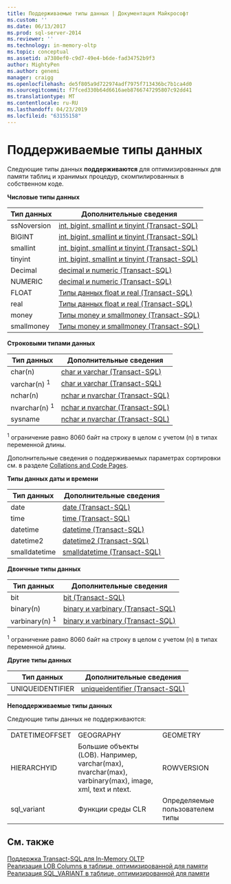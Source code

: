 ```yaml
---
title: Поддерживаемые типы данных | Документация Майкрософт
ms.custom: ''
ms.date: 06/13/2017
ms.prod: sql-server-2014
ms.reviewer: ''
ms.technology: in-memory-oltp
ms.topic: conceptual
ms.assetid: a7380ef0-c9d7-49e4-b6de-fad34752b9f3
author: MightyPen
ms.author: genemi
manager: craigg
ms.openlocfilehash: de5f805a9d722974adf7975f713436bc7b1ca4d0
ms.sourcegitcommit: f7fced330b64d6616aeb8766747295807c92dd41
ms.translationtype: MT
ms.contentlocale: ru-RU
ms.lasthandoff: 04/23/2019
ms.locfileid: "63155158"
---
```

# <a name="supported-data-types"></a>Поддерживаемые типы данных
  Следующие типы данных **поддерживаются** для оптимизированных для памяти таблиц и хранимых процедур, скомпилированных в собственном коде.  
  
 **Числовые типы данных**  
  
|Тип данных|Дополнительные сведения|  
|---------------|--------------------------|  
|ssNoversion|[int, bigint, smallint и tinyint (Transact-SQL)](/sql/t-sql/data-types/int-bigint-smallint-and-tinyint-transact-sql)|  
|BIGINT|[int, bigint, smallint и tinyint (Transact-SQL)](/sql/t-sql/data-types/int-bigint-smallint-and-tinyint-transact-sql)|  
|smallint|[int, bigint, smallint и tinyint (Transact-SQL)](/sql/t-sql/data-types/int-bigint-smallint-and-tinyint-transact-sql)|  
|tinyint|[int, bigint, smallint и tinyint (Transact-SQL)](/sql/t-sql/data-types/int-bigint-smallint-and-tinyint-transact-sql)|  
|Decimal|[decimal и numeric (Transact-SQL)](/sql/t-sql/data-types/decimal-and-numeric-transact-sql)|  
|NUMERIC|[decimal и numeric (Transact-SQL)](/sql/t-sql/data-types/decimal-and-numeric-transact-sql)|  
|FLOAT|[Типы данных float и real (Transact-SQL)](/sql/t-sql/data-types/float-and-real-transact-sql)|  
|real|[Типы данных float и real (Transact-SQL)](/sql/t-sql/data-types/float-and-real-transact-sql)|  
|money|[Типы money и smallmoney (Transact-SQL)](/sql/t-sql/data-types/money-and-smallmoney-transact-sql)|  
|smallmoney|[Типы money и smallmoney (Transact-SQL)](/sql/t-sql/data-types/money-and-smallmoney-transact-sql)|  
  
 **Строковыми типами данных**  
  
|Тип данных|Дополнительные сведения|  
|---------------|--------------------------|  
|char(n)|[char и varchar (Transact-SQL)](/sql/t-sql/data-types/char-and-varchar-transact-sql)|  
|varchar(n) <sup>1</sup>|[char и varchar (Transact-SQL)](/sql/t-sql/data-types/char-and-varchar-transact-sql)|  
|nchar(n)|[nchar и nvarchar (Transact-SQL)](/sql/t-sql/data-types/nchar-and-nvarchar-transact-sql)|  
|nvarchar(n) <sup>1</sup>|[nchar и nvarchar (Transact-SQL)](/sql/t-sql/data-types/nchar-and-nvarchar-transact-sql)|  
|sysname|[nchar и nvarchar (Transact-SQL)](/sql/t-sql/data-types/nchar-and-nvarchar-transact-sql)|  
  
 <sup>1</sup> ограничение равно 8060 байт на строку в целом с учетом (n) в типах переменной длины.  
  
 Дополнительные сведения о поддерживаемых параметрах сортировки см. в разделе [Collations and Code Pages](../../database-engine/collations-and-code-pages.md).  
  
 **Типы данных даты и времени**  
  
|Тип данных|Дополнительные сведения|  
|---------------|--------------------------|  
|date|[date &#40;Transact-SQL&#41;](/sql/t-sql/data-types/date-transact-sql)|  
|time|[time (Transact-SQL)](/sql/t-sql/data-types/time-transact-sql)|  
|datetime|[datetime (Transact-SQL)](/sql/t-sql/data-types/datetime-transact-sql)|  
|datetime2|[datetime2 &#40;Transact-SQL&#41;](/sql/t-sql/data-types/datetime2-transact-sql)|  
|smalldatetime|[smalldatetime (Transact-SQL)](/sql/t-sql/data-types/smalldatetime-transact-sql)|  
  
 **Двоичные типы данных**  
  
|Тип данных|Дополнительные сведения|  
|---------------|--------------------------|  
|bit|[bit (Transact-SQL)](/sql/t-sql/data-types/bit-transact-sql)|  
|binary(n)|[binary и varbinary (Transact-SQL)](/sql/t-sql/data-types/binary-and-varbinary-transact-sql)|  
|varbinary(n) <sup>1</sup>|[binary и varbinary (Transact-SQL)](/sql/t-sql/data-types/binary-and-varbinary-transact-sql)|  
  
 <sup>1</sup> ограничение равно 8060 байт на строку в целом с учетом (n) в типах переменной длины.  
  
 **Другие типы данных**  
  
|Тип данных|Дополнительные сведения|  
|---------------|--------------------------|  
|UNIQUEIDENTIFIER|[uniqueidentifier (Transact-SQL)](/sql/t-sql/data-types/uniqueidentifier-transact-sql)|  
  
 **Неподдерживаемые типы данных**  
  
 Следующие типы данных не поддерживаются:  
  
||||  
|-|-|-|  
|DATETIMEOFFSET|GEOGRAPHY|GEOMETRY|  
|HIERARCHYID|Большие объекты (LOB). Например, varchar(max), nvarchar(max), varbinary(max), image, xml, text и ntext.|ROWVERSION|  
|sql_variant|Функции среды CLR|Определяемые пользователем типы|  
  
## <a name="see-also"></a>См. также  
 [Поддержка Transact-SQL для In-Memory OLTP](transact-sql-support-for-in-memory-oltp.md)   
 [Реализация LOB Columns в таблице, оптимизированной для памяти](../../database-engine/implementing-lob-columns-in-a-memory-optimized-table.md)   
 [Реализация SQL_VARIANT в таблице, оптимизированной для памяти](implementing-sql-variant-in-a-memory-optimized-table.md)  
  
  
